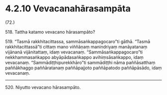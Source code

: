 # 4.2.10 Vevacanahārasampāta

(72.)

518\. Tattha katamo vevacano hārasampāto?

519\. “Tasmā rakkhitacittassa, sammāsaṅkappagocaro”ti gāthā. “Tasmā rakkhitacittassā”ti cittaṃ mano viññāṇaṃ manindriyaṃ manāyatanaṃ vijānanā vijānitattaṃ, idaṃ vevacanaṃ. “Sammāsaṅkappagocaro”ti nekkhammasaṅkappo abyāpādasaṅkappo avihiṃsāsaṅkappo, idaṃ vevacanaṃ. “Sammādiṭṭhipurekkhāro”ti sammādiṭṭhi nāma paññāsatthaṃ paññākhaggo paññāratanaṃ paññāpajjoto paññāpatodo paññāpāsādo, idaṃ vevacanaṃ.

---

520\. Niyutto vevacano hārasampāto.

